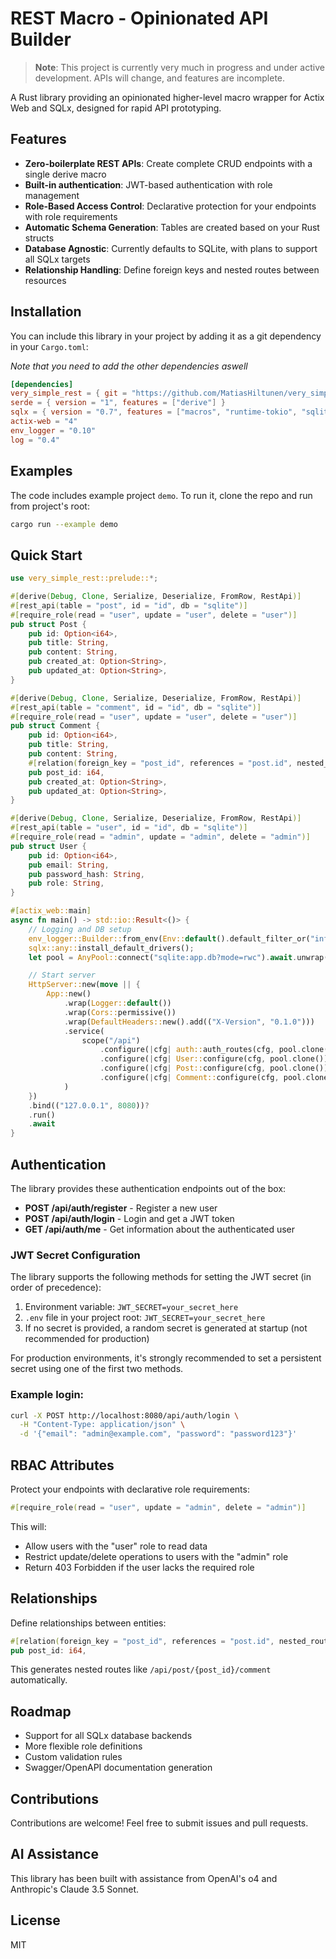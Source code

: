# REST Macro - Opinionated API Builder

> **Note**: This project is currently very much in progress and under active development. APIs will change, and features are incomplete.

A Rust library providing an opinionated higher-level macro wrapper for Actix Web and SQLx, designed for rapid API prototyping.

## Features

- **Zero-boilerplate REST APIs**: Create complete CRUD endpoints with a single derive macro
- **Built-in authentication**: JWT-based authentication with role management
- **Role-Based Access Control**: Declarative protection for your endpoints with role requirements
- **Automatic Schema Generation**: Tables are created based on your Rust structs
- **Database Agnostic**: Currently defaults to SQLite, with plans to support all SQLx targets
- **Relationship Handling**: Define foreign keys and nested routes between resources

## Installation

You can include this library in your project by adding it as a git dependency in your `Cargo.toml`:

_Note that you need to add the other dependencies aswell_

```toml
[dependencies]
very_simple_rest = { git = "https://github.com/MatiasHiltunen/very_simple_rest.git" }
serde = { version = "1", features = ["derive"] }
sqlx = { version = "0.7", features = ["macros", "runtime-tokio", "sqlite"] }
actix-web = "4"
env_logger = "0.10"
log = "0.4"
```

## Examples


The code includes example project `demo`. To run it, clone the repo and run from project's root:

```sh
cargo run --example demo
```

## Quick Start

```rust
use very_simple_rest::prelude::*;

#[derive(Debug, Clone, Serialize, Deserialize, FromRow, RestApi)]
#[rest_api(table = "post", id = "id", db = "sqlite")]
#[require_role(read = "user", update = "user", delete = "user")]
pub struct Post {
    pub id: Option<i64>,
    pub title: String,
    pub content: String,
    pub created_at: Option<String>,
    pub updated_at: Option<String>,
}

#[derive(Debug, Clone, Serialize, Deserialize, FromRow, RestApi)]
#[rest_api(table = "comment", id = "id", db = "sqlite")]
#[require_role(read = "user", update = "user", delete = "user")]
pub struct Comment {
    pub id: Option<i64>,
    pub title: String,
    pub content: String,
    #[relation(foreign_key = "post_id", references = "post.id", nested_route = "true")]
    pub post_id: i64,
    pub created_at: Option<String>,
    pub updated_at: Option<String>,
}

#[derive(Debug, Clone, Serialize, Deserialize, FromRow, RestApi)]
#[rest_api(table = "user", id = "id", db = "sqlite")]
#[require_role(read = "admin", update = "admin", delete = "admin")]
pub struct User {
    pub id: Option<i64>,
    pub email: String,
    pub password_hash: String,
    pub role: String,
}

#[actix_web::main]
async fn main() -> std::io::Result<()> {
    // Logging and DB setup
    env_logger::Builder::from_env(Env::default().default_filter_or("info")).init();
    sqlx::any::install_default_drivers();
    let pool = AnyPool::connect("sqlite:app.db?mode=rwc").await.unwrap();

    // Start server
    HttpServer::new(move || {
        App::new()
            .wrap(Logger::default())
            .wrap(Cors::permissive())
            .wrap(DefaultHeaders::new().add(("X-Version", "0.1.0")))
            .service(
                scope("/api")
                    .configure(|cfg| auth::auth_routes(cfg, pool.clone()))
                    .configure(|cfg| User::configure(cfg, pool.clone()))
                    .configure(|cfg| Post::configure(cfg, pool.clone()))
                    .configure(|cfg| Comment::configure(cfg, pool.clone())),
            )
    })
    .bind(("127.0.0.1", 8080))?
    .run()
    .await
}
```

## Authentication

The library provides these authentication endpoints out of the box:

- **POST /api/auth/register** - Register a new user
- **POST /api/auth/login** - Login and get a JWT token
- **GET /api/auth/me** - Get information about the authenticated user

### JWT Secret Configuration

The library supports the following methods for setting the JWT secret (in order of precedence):

1. Environment variable: `JWT_SECRET=your_secret_here`
2. `.env` file in your project root: `JWT_SECRET=your_secret_here`
3. If no secret is provided, a random secret is generated at startup (not recommended for production)

For production environments, it's strongly recommended to set a persistent secret using one of the first two methods.

### Example login:

```bash
curl -X POST http://localhost:8080/api/auth/login \
  -H "Content-Type: application/json" \
  -d '{"email": "admin@example.com", "password": "password123"}'
```

## RBAC Attributes

Protect your endpoints with declarative role requirements:

```rust
#[require_role(read = "user", update = "admin", delete = "admin")]
```

This will:
- Allow users with the "user" role to read data
- Restrict update/delete operations to users with the "admin" role
- Return 403 Forbidden if the user lacks the required role

## Relationships

Define relationships between entities:

```rust
#[relation(foreign_key = "post_id", references = "post.id", nested_route = "true")]
pub post_id: i64,
```

This generates nested routes like `/api/post/{post_id}/comment` automatically.

## Roadmap

- Support for all SQLx database backends
- More flexible role definitions
- Custom validation rules
- Swagger/OpenAPI documentation generation

## Contributions

Contributions are welcome! Feel free to submit issues and pull requests.

## AI Assistance

This library has been built with assistance from OpenAI's o4 and Anthropic's Claude 3.5 Sonnet.

## License

MIT 